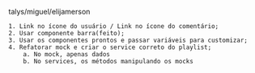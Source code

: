 talys/miguel/elijamerson

    1. Link no ícone do usuário / Link no ícone do comentário;
    2. Usar componente barra(feito);
    3. Usar os componentes prontos e passar variáveis para customizar;
    4. Refatorar mock e criar o service correto do playlist;
        a. No mock, apenas dados
        b. No services, os métodos manipulando os mocks